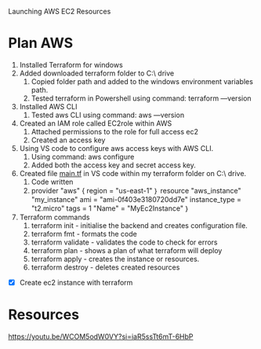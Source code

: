 Launching AWS EC2 Resources

# Plan AWS

1. Installed Terraform for windows 
2. Added downloaded terraform folder to C:\ drive
    1. Copied folder path and added to the windows environment variables path.
    2. Tested terraform in Powershell using command: terraform —version
3. Installed AWS CLI
    1. Tested aws CLI using command: aws —version 
4. Created an IAM role called EC2role within AWS 
    1. Attached permissions to the role for full access ec2
    2. Created an access key
5. Using VS code to configure aws access keys with AWS CLI.
    1. Using command: aws configure
    2. Added both the access key and secret access key.
6. Created file [main.tf](http://main.tf) in VS code within my terraform folder on C:\ drive.
    1. Code written
    2. provider "aws" {
    region = "us-east-1"
    ｝
    resource "aws_instance" "my_instance"
    ami
    = "ami-0f403e3180720dd7e"
    instance_type = "t2.micro"
    tags = 1
    "Name" = "MyEc2Instance"
    ｝
7. Terraform commands 
    1. terraform init - initialise the backend and creates configuration file.
    2. terraform fmt - formats the code 
    3. terraform validate - validates the code to check for errors
    4. terraform plan  - shows a plan of what terraform will deploy 
    5. terraform apply  - creates the instance or resources.
    6. terraform destroy - deletes created resources


- [x]  Create ec2 instance with terraform

 

# Resources

https://youtu.be/WCOM5odW0VY?si=iaR5ssTt6mT-6HbP
